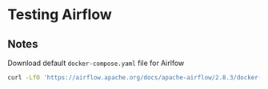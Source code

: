 # Testing Airflow


## Notes

Download default `docker-compose.yaml` file for Airlfow

```bash
curl -LfO 'https://airflow.apache.org/docs/apache-airflow/2.8.3/docker-compose.yaml'
```

